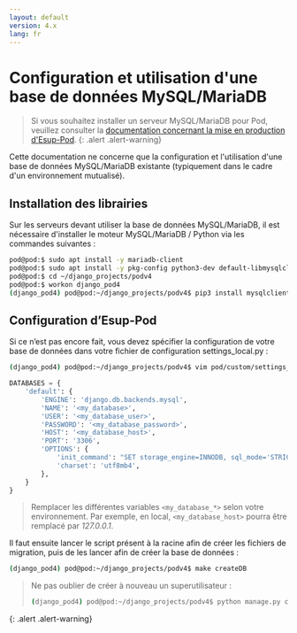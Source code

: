 ```yaml
---
layout: default
version: 4.x
lang: fr
---
```


# Configuration et utilisation d'une base de données MySQL/MariaDB

> Si vous souhaitez installer un serveur MySQL/MariaDB pour Pod, veuillez consulter la [documentation concernant la mise en production d'Esup-Pod](production-mode_fr).
{: .alert .alert-warning}

Cette documentation ne concerne que la configuration et l'utilisation d'une base de données MySQL/MariaDB existante (typiquement dans le cadre d'un environnement mutualisé).

## Installation des librairies

Sur les serveurs devant utiliser la base de données MySQL/MariaDB, il est nécessaire d'installer le moteur MySQL/MariaDB / Python via les commandes suivantes :

```sh
pod@pod:$ sudo apt install -y mariadb-client
pod@pod:$ sudo apt install -y pkg-config python3-dev default-libmysqlclient-dev
pod@pod:$ cd ~/django_projects/podv4
pod@pod:$ workon django_pod4
(django_pod4) pod@pod:~/django_projects/podv4$ pip3 install mysqlclient
```

## Configuration d’Esup-Pod

Si ce n’est pas encore fait, vous devez spécifier la configuration de votre base de données dans votre fichier de configuration settings_local.py :

```sh
(django_pod4) pod@pod:~/django_projects/podv4$ vim pod/custom/settings_local.py
```

```py
DATABASES = {
    'default': {
        'ENGINE': 'django.db.backends.mysql',
        'NAME': '<my_database>',
        'USER': '<my_database_user>',
        'PASSWORD': '<my_database_password>',
        'HOST': '<my_database_host>',
        'PORT': '3306',
        'OPTIONS': {
            'init_command': "SET storage_engine=INNODB, sql_mode='STRICT_TRANS_TABLES', innodb_strict_mode=1",
            'charset': 'utf8mb4',
        },
    }
}
```

> Remplacer les différentes variables `<my_database_*>` selon votre environnement. Par exemple, en local, `<my_database_host>` pourra être remplacé par _127.0.0.1_.

Il faut ensuite lancer le script présent à la racine afin de créer les fichiers de migration, puis de les lancer afin de créer la base de données :

```sh
(django_pod4) pod@pod:~/django_projects/podv4$ make createDB
```

> Ne pas oublier de créer à nouveau un superutilisateur :
>
> ```sh
> (django_pod4) pod@pod:~/django_projects/podv4$ python manage.py createsuperuser
> ```
>
{: .alert .alert-warning}
